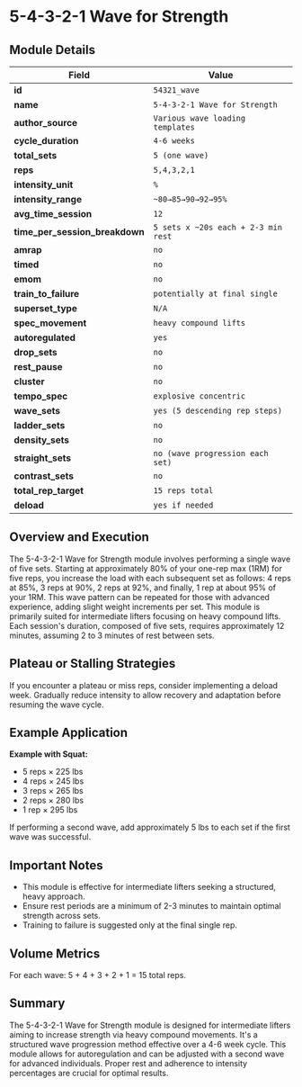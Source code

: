 # 5-4-3-2-1 Wave for Strength

## Module Details

| Field                           | Value                                      |
|---------------------------------|--------------------------------------------|
| **id**                          | `54321_wave`                               |
| **name**                        | `5-4-3-2-1 Wave for Strength`              |
| **author_source**               | `Various wave loading templates`           |
| **cycle_duration**              | `4-6 weeks`                                |
| **total_sets**                  | `5 (one wave)`                             |
| **reps**                        | `5,4,3,2,1`                                |
| **intensity_unit**              | `%`                                        |
| **intensity_range**             | `~80→85→90→92→95%`                         |
| **avg_time_session**            | `12`                                       |
| **time_per_session_breakdown**  | `5 sets x ~20s each + 2-3 min rest`        |
| **amrap**                       | `no`                                       |
| **timed**                       | `no`                                       |
| **emom**                        | `no`                                       |
| **train_to_failure**            | `potentially at final single`              |
| **superset_type**               | `N/A`                                      |
| **spec_movement**               | `heavy compound lifts`                     |
| **autoregulated**               | `yes`                                      |
| **drop_sets**                   | `no`                                       |
| **rest_pause**                  | `no`                                       |
| **cluster**                     | `no`                                       |
| **tempo_spec**                  | `explosive concentric`                     |
| **wave_sets**                   | `yes (5 descending rep steps)`             |
| **ladder_sets**                 | `no`                                       |
| **density_sets**                | `no`                                       |
| **straight_sets**               | `no (wave progression each set)`           |
| **contrast_sets**               | `no`                                       |
| **total_rep_target**            | `15 reps total`                            |
| **deload**                      | `yes if needed`                            |

## Overview and Execution

The 5-4-3-2-1 Wave for Strength module involves performing a single wave of five sets. Starting at approximately 80% of your one-rep max (1RM) for five reps, you increase the load with each subsequent set as follows: 4 reps at 85%, 3 reps at 90%, 2 reps at 92%, and finally, 1 rep at about 95% of your 1RM. This wave pattern can be repeated for those with advanced experience, adding slight weight increments per set. This module is primarily suited for intermediate lifters focusing on heavy compound lifts. Each session's duration, composed of five sets, requires approximately 12 minutes, assuming 2 to 3 minutes of rest between sets.

## Plateau or Stalling Strategies

If you encounter a plateau or miss reps, consider implementing a deload week. Gradually reduce intensity to allow recovery and adaptation before resuming the wave cycle.

## Example Application

**Example with Squat:**

- 5 reps × 225 lbs
- 4 reps × 245 lbs
- 3 reps × 265 lbs
- 2 reps × 280 lbs
- 1 rep × 295 lbs

If performing a second wave, add approximately 5 lbs to each set if the first wave was successful.

## Important Notes

- This module is effective for intermediate lifters seeking a structured, heavy approach.
- Ensure rest periods are a minimum of 2-3 minutes to maintain optimal strength across sets.
- Training to failure is suggested only at the final single rep.

## Volume Metrics

For each wave: 5 + 4 + 3 + 2 + 1 = 15 total reps.

## Summary

The 5-4-3-2-1 Wave for Strength module is designed for intermediate lifters aiming to increase strength via heavy compound movements. It's a structured wave progression method effective over a 4-6 week cycle. This module allows for autoregulation and can be adjusted with a second wave for advanced individuals. Proper rest and adherence to intensity percentages are crucial for optimal results.